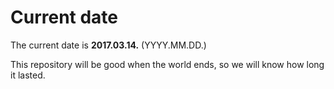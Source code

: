 # Current date

The current date is **2017.03.14.** (YYYY.MM.DD.)

This repository will be good when the world ends, so we will know how long it lasted.